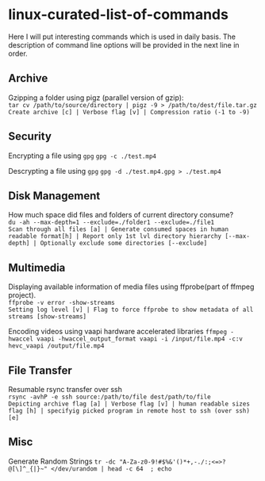 # linux-curated-list-of-commands
Here I will put interesting commands which is used in daily basis.
The description of command line options will be provided in the next line in order.

## Archive
Gzipping a folder using pigz (parallel version of gzip):     
`tar cv /path/to/source/directory | pigz -9 > /path/to/dest/file.tar.gz`     
`Create archive [c] | Verbose flag [v] | Compression ratio (-1 to -9)`    

## Security
Encrypting a file using `gpg`
`gpg -c ./test.mp4`

Descrypting a file using `gpg`
`gpg -d ./test.mp4.gpg > ./test.mp4`

## Disk Management
How much space did files and folders of current directory consume?   
`du -ah --max-depth=1 --exclude=./folder1 --exclude=./file1`    
`Scan through all files [a] | Generate consumed spaces in human readable format[h] | Report only 1st lvl directory hierarchy [--max-depth] | Optionally exclude some directories [--exclude]`    


## Multimedia
Displaying available information of media files using ffprobe(part of ffmpeg project).     
`ffprobe -v error -show-streams`     
`Setting log level [v] | Flag to force ffprobe to show metadata of all streams [show-streams]`     

Encoding videos using vaapi hardware accelerated libraries
`ffmpeg -hwaccel vaapi -hwaccel_output_format vaapi -i /input/file.mp4 -c:v hevc_vaapi /output/file.mp4`

## File Transfer
Resumable rsync transfer over ssh     
`rsync -avhP -e ssh source:/path/to/file dest/path/to/file`         
`Depicting archive flag [a] | Verbose flag [v] | human readable sizes flag [h] | specifyig picked program in remote host to ssh (over ssh) [e]`     

## Misc 
Generate Random Strings
`tr -dc "A-Za-z0-9!#$%&'()*+,-./:;<=>?@[\]^_{|}~" </dev/urandom | head -c 64  ; echo`


